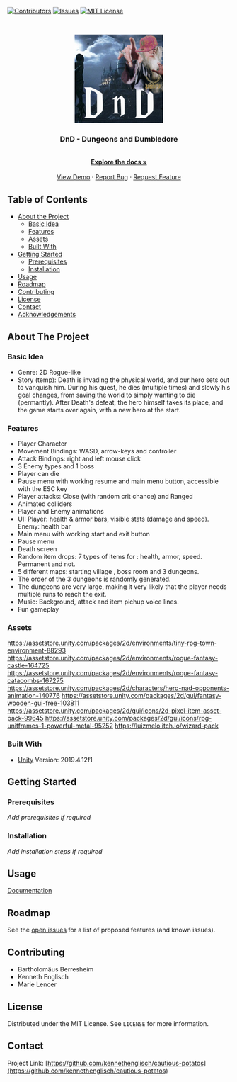 <!--
*** Thanks for checking out this README Template. If you have a suggestion that would
*** make this better, please fork the repo and create a pull request or simply open
*** an issue with the tag "enhancement".
*** Thanks again! Now go create something AMAZING! :D
-->





<!-- PROJECT SHIELDS -->
<!--
*** I'm using markdown "reference style" links for readability.
*** Reference links are enclosed in brackets [ ] instead of parentheses ( ).
*** See the bottom of this document for the declaration of the reference variables
*** for contributors-url, forks-url, etc. This is an optional, concise syntax you may use.
*** https://www.markdownguide.org/basic-syntax/#reference-style-links
-->
[![Contributors][contributors-shield]][contributors-url]
[![Issues][issues-shield]][issues-url]
[![MIT License][license-shield]][license-url]



<br />
<p align="center">
  <a href="https://github.com/kennethenglisch/cautious-potatos">
    <img src="images/logo.jpg" alt="Logo" width="200" height="200">
  </a>

  <h3 align="center"> DnD - Dungeons and Dumbledore</h3>

  <p align="center">
    <br />
    <a href="https://github.com/kennethenglisch/cautious-potatos"><strong>Explore the docs »</strong></a>
    <br />
    <br />
    <a href="https://github.com/kennethenglisch/cautious-potatos">View Demo</a>
    ·
    <a href="https://github.com/kennethenglisch/cautious-potatos/issues">Report Bug</a>
    ·
    <a href="https://github.com/kennethenglisch/cautious-potatos/issues">Request Feature</a>
  </p>
</p>



<!-- TABLE OF CONTENTS -->
## Table of Contents

* [About the Project](#about-the-project)
  * [Basic Idea](#basic-idea)
  * [Features](#features)
  * [Assets](#assets)
  * [Built With](#built-with)
* [Getting Started](#getting-started)
  * [Prerequisites](#prerequisites)
  * [Installation](#installation)
* [Usage](#usage)
* [Roadmap](#roadmap)
* [Contributing](#contributing)
* [License](#license)
* [Contact](#contact)
* [Acknowledgements](#acknowledgements)



<!-- ABOUT THE PROJECT -->
## About The Project
### Basic Idea
* Genre: 2D Rogue-like
* Story (temp): Death is invading the physical world, and our hero sets out to vanquish him. During his quest, he dies (multiple times) and slowly his goal changes, from saving the world to simply wanting to die (permantly). After Death's defeat, the hero himself takes its place, and the game starts over again, with a new hero at the start.

### Features
* Player Character
* Movement Bindings: WASD, arrow-keys and controller
* Attack Bindings: right and left mouse click
* 3 Enemy types and 1 boss
* Player can die
* Pause menu with working resume and main menu button, accessible with the ESC key
* Player attacks: Close (with random crit chance) and Ranged
* Animated colliders
* Player and Enemy animations
* UI: Player: health & armor bars, visible stats (damage and speed). Enemy: health bar
* Main menu with working start and exit button
* Pause menu
* Death screen
* Random item drops: 7 types of items for : health, armor, speed. Permanent and not.
* 5 different maps: starting village , boss room and 3 dungeons.
* The order of the 3 dungeons is randomly generated.
* The dungeons are very large, making it very likely that the player needs multiple runs to reach the exit.
* Music: Background, attack and item pichup voice lines.
* Fun gameplay

### Assets
https://assetstore.unity.com/packages/2d/environments/tiny-rpg-town-environment-88293
https://assetstore.unity.com/packages/2d/environments/rogue-fantasy-castle-164725
https://assetstore.unity.com/packages/2d/environments/rogue-fantasy-catacombs-167275
https://assetstore.unity.com/packages/2d/characters/hero-nad-opponents-animation-140776
https://assetstore.unity.com/packages/2d/gui/fantasy-wooden-gui-free-103811
https://assetstore.unity.com/packages/2d/gui/icons/2d-pixel-item-asset-pack-99645
https://assetstore.unity.com/packages/2d/gui/icons/rpg-unitframes-1-powerful-metal-95252
https://luizmelo.itch.io/wizard-pack

### Built With

* [Unity](https://unity.com)
Version: 2019.4.12f1



<!-- GETTING STARTED -->
## Getting Started


### Prerequisites

_Add prerequisites if required_

### Installation

_Add installation steps if required_

<!-- USAGE EXAMPLES -->
## Usage
[Documentation](https://example.com)

<!-- ROADMAP -->
## Roadmap

See the [open issues](https://github.com/kennethenglisch/cautious-potatos/issues) for a list of proposed features (and known issues).

<!-- CONTRIBUTING -->
## Contributing
* Bartholomäus Berresheim
* Kenneth Englisch
* Marie Lencer
<!-- LICENSE -->
## License

Distributed under the MIT License. See `LICENSE` for more information.


<!-- CONTACT -->
## Contact

Project Link: [https://github.com/kennethenglisch/cautious-potatos](https://github.com/kennethenglisch/cautious-potatos)

<!-- MARKDOWN LINKS & IMAGES -->
<!-- https://www.markdownguide.org/basic-syntax/#reference-style-links -->
[contributors-shield]: https://img.shields.io/github/contributors/kennethenglisch/cautious-potatos?style=flat-square
[contributors-url]: https://github.com/kennethenglisch/cautious-potatos/graphs/contributors
[issues-shield]: https://img.shields.io/github/issues/kennethenglisch/cautious-potatos?style=flat-square
[issues-url]: https://github.com/kennethenglisch/cautious-potatos/issues
[license-shield]: https://img.shields.io/github/license/kennethenglisch/cautious-potatos?style=flat-square
[license-url]: https://github.com/kennethenglisch/cautious-potatos/blob/master/LICENSE
